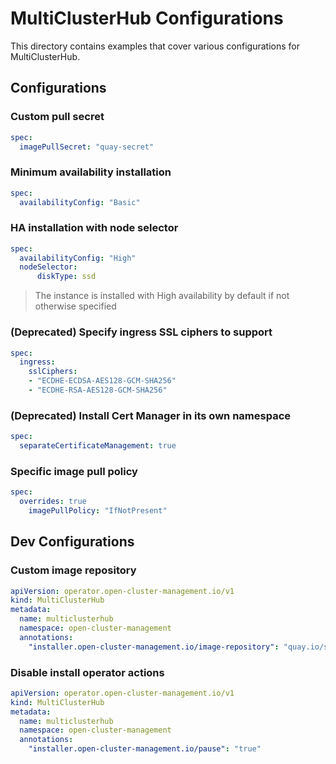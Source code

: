 [comment]: # ( Copyright Contributors to the Open Cluster Management project )

# MultiClusterHub Configurations

This directory contains examples that cover various configurations for MultiClusterHub.

## Configurations

### Custom pull secret

```yaml
spec:
  imagePullSecret: "quay-secret"
```

### Minimum availability installation

```yaml
spec:
  availabilityConfig: "Basic"
```

### HA installation with node selector

```yaml
spec:
  availabilityConfig: "High"
  nodeSelector:
      diskType: ssd
```

> The instance is installed with High availability by default if not otherwise specified

### (Deprecated) Specify ingress SSL ciphers to support

```yaml
spec:
  ingress:
    sslCiphers:
    - "ECDHE-ECDSA-AES128-GCM-SHA256"
    - "ECDHE-RSA-AES128-GCM-SHA256"
```

### (Deprecated) Install Cert Manager in its own namespace

```yaml
spec:
  separateCertificateManagement: true
```

### Specific image pull policy

```yaml
spec:
  overrides: true
    imagePullPolicy: "IfNotPresent"
```

## Dev Configurations

### Custom image repository

```yaml
apiVersion: operator.open-cluster-management.io/v1
kind: MultiClusterHub
metadata:
  name: multiclusterhub
  namespace: open-cluster-management
  annotations:
    "installer.open-cluster-management.io/image-repository": "quay.io/stolostron"
```

### Disable install operator actions

```yaml
apiVersion: operator.open-cluster-management.io/v1
kind: MultiClusterHub
metadata:
  name: multiclusterhub
  namespace: open-cluster-management
  annotations:
    "installer.open-cluster-management.io/pause": "true"
```
